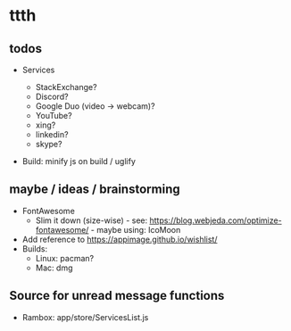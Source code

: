 # ttth
## todos
* Services
  * StackExchange?
  * Discord?
  * Google Duo (video -> webcam)?
  * YouTube?
  * xing?
  * linkedin?
  * skype?

* Build: minify js on build / uglify

## maybe / ideas / brainstorming
* FontAwesome
  * Slim it down (size-wise) - see: https://blog.webjeda.com/optimize-fontawesome/ - maybe using: IcoMoon
* Add reference to https://appimage.github.io/wishlist/
* Builds:
  * Linux: pacman?
  * Mac: dmg

## Source for unread message functions
* Rambox: app/store/ServicesList.js
